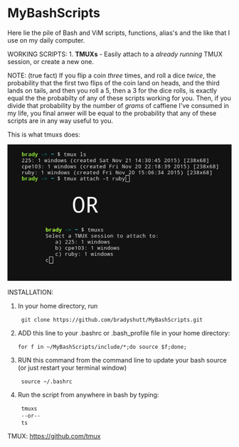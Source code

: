 # MyBashScripts
Here lie the pile of Bash and ViM scripts, functions, alias's and the like that I use on my daily computer.

WORKING SCRIPTS:
    1. **TMUXs**  -   Easily attach to a *already running* TMUX session, or create a new one. 

NOTE: (true fact) If you flip a coin *three* times, and roll a dice *twice*, the probability that the first two flips of the coin land on heads, and the third lands on tails, and then you roll a 5, then a 3 for the dice rolls, is exactly equal the the probabilty of any of these scripts working for you. Then, if you divide that probability by the number of *grams* of caffiene I've consumed in my life, you final anwer will be equal to the probability that any of these scripts are in any way useful to you.

This is what tmuxs does:

![What-tmuxs-does](/example.png)

INSTALLATION:

1. In  your home directory, run

        git clone https://github.com/bradyshutt/MyBashScripts.git

2. ADD this line to your .bashrc or .bash_profile file in your home directory:
    
       for f in ~/MyBashScripts/include/*;do source $f;done; 

3. RUN this command from the command line to update your bash source (or just restart your terminal window)
    
        source ~/.bashrc

4. Run the script from anywhere in bash by typing: 

        tmuxs
        --or--
        ts


TMUX:
https://github.com/tmux

